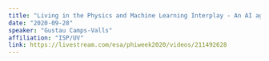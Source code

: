 ```yaml
---
title: "Living in the Physics and Machine Learning Interplay - An AI agenda with examples for the DTE ESA-ESRIN, Italy"
date: "2020-09-28"
speaker: "Gustau Camps-Valls"
affiliation: "ISP/UV"
link: https://livestream.com/esa/phiweek2020/videos/211492628
---
```


